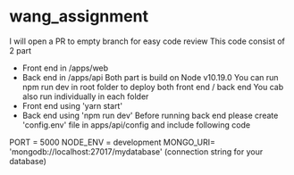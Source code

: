 # wang_assignment
  I will open a PR to empty branch for easy code review
  This code consist of 2 part
  - Front end in /apps/web
  - Back end in /apps/api
  Both part is build on Node v10.19.0
  You can run npm run dev in root folder to deploy both front end / back end
  You cab also run individually in each folder 
  - Front end using 'yarn start'
  - Back end using 'npm run dev'
  Before running back end please create 'config.env' file in apps/api/config and include following code
  
PORT = 5000
NODE_ENV = development
MONGO_URI= 'mongodb://localhost:27017/mydatabase' (connection string for your database)

